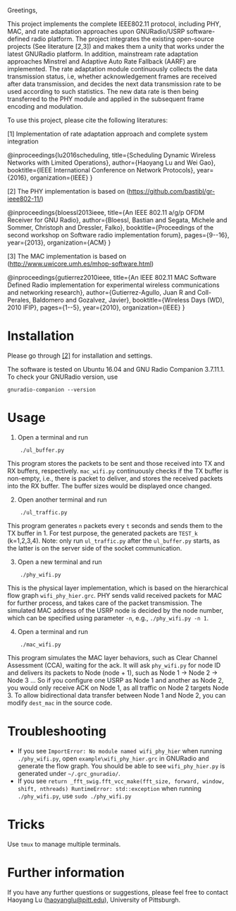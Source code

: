 Greetings,

This project implements the complete IEEE802.11 protocol, including PHY, MAC, and rate adaptation approaches upon GNURadio/USRP software-defined radio platform. The project integrates the existing open-source projects (See literature [2,3]) and makes them a unity that works under the latest GNURadio platform. In addition, mainstream rate adaptation approaches Minstrel and Adaptive Auto Rate Fallback (AARF) are implemented. The rate adaptation module continuously collects the data transmission status, i.e, whether acknowledgement frames are received after data transmission, and decides the next data transmission rate to be used according to such statistics. The new data rate is then being transferred to the PHY module and applied in the subsequent frame encoding and modulation.

To use this project, please cite the following literatures:

[1] Implementation of rate adaptation approach and complete system integration

@inproceedings{lu2016scheduling,
  title={Scheduling Dynamic Wireless Networks with Limited Operations},
  author={Haoyang Lu and Wei Gao},
  booktitle={IEEE International Conference on Network Protocols},
  year={2016},
  organization={IEEE}
}

[2] The PHY implementation is based on (https://github.com/bastibl/gr-ieee802-11/)

@inproceedings{bloessl2013ieee,
  title={An IEEE 802.11 a/g/p OFDM Receiver for GNU Radio},
  author={Bloessl, Bastian and Segata, Michele and Sommer, Christoph and Dressler, Falko},
  booktitle={Proceedings of the second workshop on Software radio implementation forum},
  pages={9--16},
  year={2013},
  organization={ACM}
}

[3] The MAC implementation is based on (http://www.uwicore.umh.es/mhop-software.html)

@inproceedings{gutierrez2010ieee,
  title={An IEEE 802.11 MAC Software Defined Radio implementation for experimental wireless communications and networking research},
  author={Gutierrez-Agullo, Juan R and Coll-Perales, Baldomero and Gozalvez, Javier},
  booktitle={Wireless Days (WD), 2010 IFIP},
  pages={1--5},
  year={2010},
  organization={IEEE}
}

# Installation
Please go through [[2]](https://github.com/bastibl/gr-ieee802-11/) for installation and settings.

The software is tested on Ubuntu 16.04 and GNU Radio Companion 3.7.11.1. To check your GNURadio version, use

    gnuradio-companion --version

# Usage
1. Open a terminal and run
```
    ./ul_buffer.py
```
   This program stores the packets to be sent and those received into TX and RX buffers, respectively. ```mac_wifi.py``` continuously checks if the TX buffer is non-empty, i.e., there is packet to deliver, and stores the received packets into the RX buffer. The buffer sizes would be displayed once changed.

2. Open another terminal and run
```
    ./ul_traffic.py
```
   This program generates ```n``` packets every ```t``` seconds and sends them to the TX buffer in 1. For test purpose, the generated packets are ```TEST_k``` (k=1,2,3,4).
   Note: only run ```ul_traffic.py``` after the ```ul_buffer.py``` starts, as the latter is on the server side of the socket communication.

3. Open a new terminal and run
```
    ./phy_wifi.py
```
   This is the physical layer implementation, which is based on the hierarchical flow graph ```wifi_phy_hier.grc```. PHY sends valid received packets for MAC for further process, and takes care of the packet transmission.
   The simulated MAC address of the USRP node is decided by the node number, which can be specified using parameter ```-n```, e.g., ```./phy_wifi.py -n 1```.

4. Open a terminal and run
```
    ./mac_wifi.py
```
   This program simulates the MAC layer behaviors, such as Clear Channel Assessment (CCA), waiting for the ack. It will ask ```phy_wifi.py``` for node ID and delivers its packets to Node (node + 1), such as Node 1 -> Node 2 -> Node 3 ... So if you configure one USRP as Node 1 and another as Node 2, you would only receive ACK on Node 1, as all traffic on Node 2 targets Node 3. To allow bidirectional data transfer between Node 1 and Node 2, you can modify ```dest_mac``` in the source code.

# Troubleshooting
- If you see ```ImportError: No module named wifi_phy_hier``` when running ```./phy_wifi.py```, open ```example\wifi_phy_hier.grc``` in GNURadio and generate the flow graph. You should be able to see ```wifi_phy_hier.py``` is generated under ```~/.grc_gnuradio/```.
- If you see ```return _fft_swig.fft_vcc_make(fft_size, forward, window, shift, nthreads) RuntimeError: std::exception``` when running ```./phy_wifi.py```, use ```sudo ./phy_wifi.py```

# Tricks
Use ```tmux``` to manage multiple terminals.

# Further information
If you have any further questions or suggestions, please feel free to contact
Haoyang Lu (haoyanglu@pitt.edu), University of Pittsburgh.

